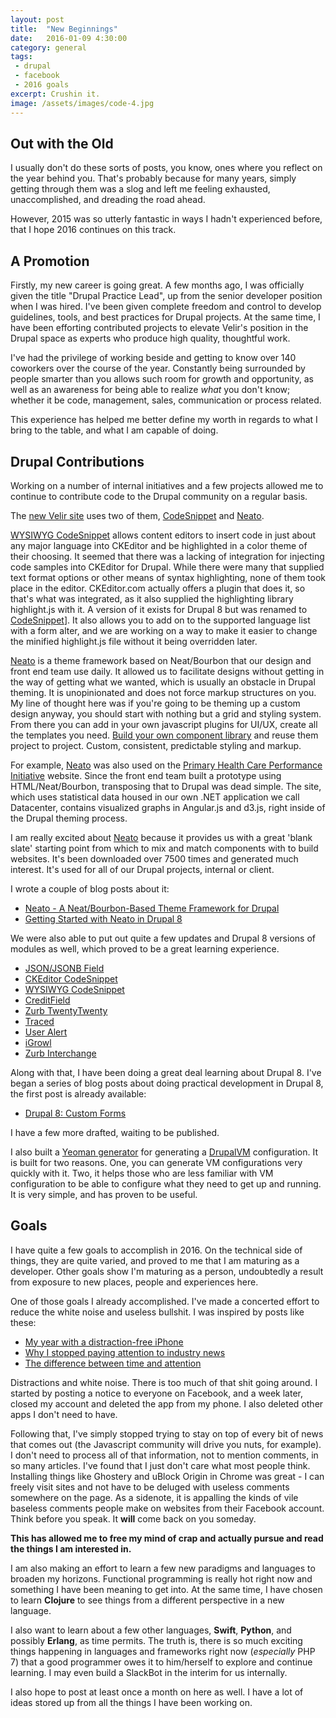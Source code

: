 ```yaml
---
layout: post
title:  "New Beginnings"
date:   2016-01-09 4:30:00
category: general
tags:
 - drupal
 - facebook
 - 2016 goals
excerpt: Crushin it.
image: /assets/images/code-4.jpg
---
```


## Out with the Old

I usually don't do these sorts of posts, you know, ones where you reflect on the year behind you. That's probably because for many years, simply getting through them was a slog and left me feeling exhausted, unaccomplished, and dreading the road ahead.

However, 2015 was so utterly fantastic in ways I hadn't experienced before, that I hope 2016 continues on this track.

## A Promotion

Firstly, my new career is going great. A few months ago, I was officially given the title "Drupal Practice Lead", up from the senior developer position when I was hired. I've been given complete freedom and control to develop guidelines, tools, and best practices for Drupal projects. At the same time, I have been efforting contributed projects to elevate Velir's position in the Drupal space as experts who produce high quality, thoughtful work.

I've had the privilege of working beside and getting to know over 140 coworkers over the course of the year. Constantly being surrounded by people smarter than you allows such room for growth and opportunity, as well as an awareness for being able to realize _what_ you don't know; whether it be code, management, sales, communication or process related.

This experience has helped me better define my worth in regards to what I bring to the table, and what I am capable of doing.

## Drupal Contributions

Working on a number of internal initiatives and a few projects allowed me to continue to contribute code to the Drupal community on a regular basis.

The [new Velir site](http://www.velir.com) uses two of them, [CodeSnippet](https://drupal.org/project/wysiwyg_codesnippet) and [Neato](https://drupal.org/project/neato).

[WYSIWYG CodeSnippet](https://drupal.org/project/wysiwyg_codesnippet) allows content editors to insert code in just about any major language into CKEditor and be highlighted in a color theme of their choosing. It seemed that there was a lacking of integration for injecting code samples into CKEditor for Drupal. While there were many that supplied text format options or other means of syntax highlighting, none of them took place in the editor. CKEditor.com actually offers a plugin that does it, so that's what was integrated, as it also supplied the highlighting library highlight.js with it. A version of it exists for Drupal 8 but was renamed to [CodeSnippet](https://www.drupal.org/project/codesnippet)]. It also allows you to add on to the supported language list with a form alter, and we are working on a way to make it easier to change the minified highlight.js file without it being overridden later.

[Neato](https://drupal.org/project/neato) is a theme framework based on Neat/Bourbon that our design and front end team use daily. It allowed us to facilitate designs without getting in the way of getting what we wanted, which is usually an obstacle in Drupal theming. It is unopinionated and does not force markup structures on you. My line of thought here was if you're going to be theming up a custom design anyway, you should start with nothing but a grid and styling system. From there you can add in your own javascript plugins for UI/UX, create all the templates you need. [Build your own component library](http://patternlab.io/) and reuse them project to project. Custom, consistent, predictable styling and markup.

For example, [Neato](https://drupal.org/project/neato) was also used on the [Primary Health Care Performance Initiative](http://phcperformanceinitiative.org) website. Since the front end team built a prototype using HTML/Neat/Bourbon, transposing that to Drupal was dead simple. The site, which uses statistical data housed in our own .NET application we call Datacenter, contains visualized graphs in Angular.js and d3.js, right inside of the Drupal theming process.

I am really excited about [Neato](https://drupal.org/project/neato) because it provides us with a great 'blank slate' starting point from which to mix and match components with to build websites. It's been downloaded over 7500 times and generated much interest. It's used for all of our Drupal projects, internal or client.

I wrote a couple of blog posts about it:

* [Neato - A Neat/Bourbon-Based Theme Framework for Drupal](http://www.velir.com/blog/2015/06/05/neato-neatbourbon-based-theme-framework-drupal)
* [Getting Started with Neato in Drupal 8](http://www.velir.com/blog/2015/08/28/getting-started-neato-drupal-8)

We were also able to put out quite a few updates and Drupal 8 versions of modules as well, which proved to be a great learning experience.

* [JSON/JSONB Field](https://www.drupal.org/project/jsonb)
* [CKEditor CodeSnippet](https://www.drupal.org/project/codesnippet)
* [WYSIWYG CodeSnippet](https://www.drupal.org/project/wysiwyg_codesnippet)
* [CreditField](https://www.drupal.org/project/creditfield)
* [Zurb TwentyTwenty](https://www.drupal.org/project/zurb_twentytwenty)
* [Traced](https://www.drupal.org/project/traced)
* [User Alert](https://www.drupal.org/project/user_alert)
* [iGrowl](https://www.drupal.org/project/igrowl)
* [Zurb Interchange](https://www.drupal.org/project/zurb_interchange)

Along with that, I have been doing a great deal learning about Drupal 8. I've began a series of blog posts about doing practical development in Drupal 8, the first post is already available:

* [Drupal 8: Custom Forms](http://www.velir.com/blog/2016/01/04/technical-guide-drupal-8-forms)

I have a few more drafted, waiting to be published.

I also built a [Yeoman generator](https://github.com/kevinquillen/generator-drupalvm) for generating a [DrupalVM](http://www.drupalvm.com) configuration. It is built for two reasons. One, you can generate VM configurations very quickly with it. Two, it helps those who are less familiar with VM configuration to be able to configure what they need to get up and running. It is very simple, and has proven to be useful.

## Goals

I have quite a few goals to accomplish in 2016. On the technical side of things, they are quite varied, and proved to me that I am maturing as a developer. Other goals show I'm maturing as a person, undoubtedly a result from exposure to new places, people and experiences here.

One of those goals I already accomplished. I've made a concerted effort to reduce the white noise and useless bullshit. I was inspired by posts like these:

* [My year with a distraction-free iPhone](https://medium.com/@jakek/my-year-with-a-distraction-free-iphone-and-how-to-start-your-own-experiment-6ff74a0e7a50#.pk031xipz)
* [Why I stopped paying attention to industry news](https://m.signalvnoise.com/why-i-stopped-paying-attention-to-industry-news-2e5821ea264c#.1waw572pt)
* [The difference between time and attention](https://signalvnoise.com/posts/3919-the-difference-between-time-and-attention)

Distractions and white noise. There is too much of that shit going around. I started by posting a notice to everyone on Facebook, and a week later, closed my account and deleted the app from my phone. I also deleted other apps I don't need to have.

Following that, I've simply stopped trying to stay on top of every bit of news that comes out (the Javascript community will drive you nuts, for example). I don't need to process all of that information, not to mention comments, in so many articles. I've found that I just don't care what most people think. Installing things like Ghostery and uBlock Origin in Chrome was great - I can freely visit sites and not have to be deluged with useless comments somewhere on the page. As a sidenote, it is appalling the kinds of vile baseless comments people make on websites from their Facebook account. Think before you speak. It **will** come back on you someday.

**This has allowed me to free my mind of crap and actually pursue and read the things I am interested in.**

I am also making an effort to learn a few new paradigms and languages to broaden my horizons. Functional programming is really hot right now and something I have been meaning to get into. At the same time, I have chosen to learn **Clojure** to see things from a different perspective in a new language.

I also want to learn about a few other languages, **Swift**, **Python**, and possibly **Erlang**, as time permits. The truth is, there is so much exciting things happening in languages and frameworks right now (_especially_ PHP 7) that a good programmer owes it to him/herself to explore and continue learning. I may even build a SlackBot in the interim for us internally.

I also hope to post at least once a month on here as well. I have a lot of ideas stored up from all the things I have been working on.
